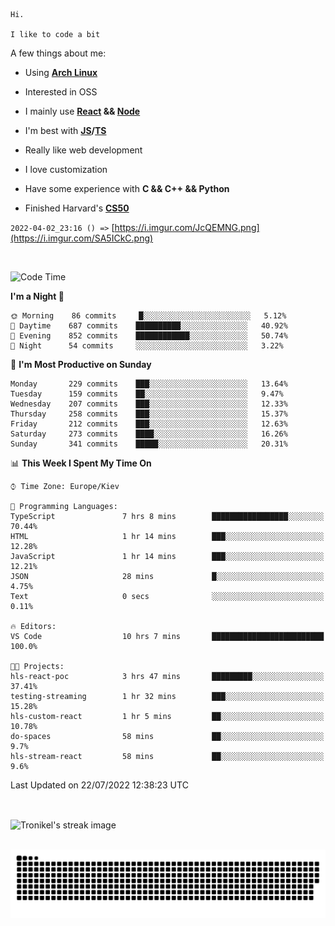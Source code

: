 ```
Hi.

I like to code a bit
```

A few things about me:

-   Using **[Arch Linux](https://archlinux.org/)**

-   Interested in OSS

-   I mainly use **[React](https://reactjs.org/) && [Node](https://nodejs.org/en/)**

-   I'm best with **[JS](https://www.javascript.com/)/[TS](https://www.typescriptlang.org/)**

-   Really like web development

-   I love customization

-   Have some experience with **C && C++ && Python**

-   Finished Harvard's **[CS50](https://cs50.harvard.edu)**

`2022-04-02_23:16 () =>` [https://i.imgur.com/JcQEMNG.png](https://i.imgur.com/SA5ICkC.png)

<br>

<!--START_SECTION:waka-->
![Code Time](http://img.shields.io/badge/Code%20Time-805%20hrs%2015%20mins-blue)

**I'm a Night 🦉** 

```text
🌞 Morning    86 commits     █░░░░░░░░░░░░░░░░░░░░░░░░   5.12% 
🌆 Daytime    687 commits    ██████████░░░░░░░░░░░░░░░   40.92% 
🌃 Evening    852 commits    ████████████░░░░░░░░░░░░░   50.74% 
🌙 Night      54 commits     ░░░░░░░░░░░░░░░░░░░░░░░░░   3.22%

```
📅 **I'm Most Productive on Sunday** 

```text
Monday       229 commits    ███░░░░░░░░░░░░░░░░░░░░░░   13.64% 
Tuesday      159 commits    ██░░░░░░░░░░░░░░░░░░░░░░░   9.47% 
Wednesday    207 commits    ███░░░░░░░░░░░░░░░░░░░░░░   12.33% 
Thursday     258 commits    ███░░░░░░░░░░░░░░░░░░░░░░   15.37% 
Friday       212 commits    ███░░░░░░░░░░░░░░░░░░░░░░   12.63% 
Saturday     273 commits    ████░░░░░░░░░░░░░░░░░░░░░   16.26% 
Sunday       341 commits    █████░░░░░░░░░░░░░░░░░░░░   20.31%

```


📊 **This Week I Spent My Time On** 

```text
⌚︎ Time Zone: Europe/Kiev

💬 Programming Languages: 
TypeScript               7 hrs 8 mins        █████████████████░░░░░░░░   70.44% 
HTML                     1 hr 14 mins        ███░░░░░░░░░░░░░░░░░░░░░░   12.28% 
JavaScript               1 hr 14 mins        ███░░░░░░░░░░░░░░░░░░░░░░   12.21% 
JSON                     28 mins             █░░░░░░░░░░░░░░░░░░░░░░░░   4.75% 
Text                     0 secs              ░░░░░░░░░░░░░░░░░░░░░░░░░   0.11%

🔥 Editors: 
VS Code                  10 hrs 7 mins       █████████████████████████   100.0%

🐱‍💻 Projects: 
hls-react-poc            3 hrs 47 mins       █████████░░░░░░░░░░░░░░░░   37.41% 
testing-streaming        1 hr 32 mins        ███░░░░░░░░░░░░░░░░░░░░░░   15.28% 
hls-custom-react         1 hr 5 mins         ██░░░░░░░░░░░░░░░░░░░░░░░   10.78% 
do-spaces                58 mins             ██░░░░░░░░░░░░░░░░░░░░░░░   9.7% 
hls-stream-react         58 mins             ██░░░░░░░░░░░░░░░░░░░░░░░   9.6%

```


 Last Updated on 22/07/2022 12:38:23 UTC
<!--END_SECTION:waka-->

<br>

<p><img align="center" src="https://github-readme-streak-stats.herokuapp.com/?user=Tronikelis&theme=dark" alt="Tronikel's streak image" /></p>

<br>

<img title="" src="https://raw.githubusercontent.com/Tronikelis/Tronikelis/output/github-contribution-grid-snake.svg" alt="very cool snake thingey" data-align="left">
